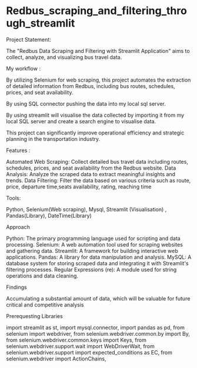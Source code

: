 # Redbus_scraping_and_filtering_through_streamlit

Project Statement:

The "Redbus Data Scraping and Filtering with Streamlit Application" aims to collect, analyze, and visualizing bus travel data.

My workflow :

By utilizing Selenium for web scraping, this project automates the extraction of detailed information from Redbus, including bus routes, schedules, prices, and seat availability.

By using SQL connector pushing the data into my local sql server.

By using streamlit will visualise the data collected by importing it from my local SQL server and create a search engine to visualise data.

This project can significantly improve operational efficiency and strategic planning in the transportation industry.

Features :

Automated Web Scraping: Collect detailed bus travel data including routes, schedules, prices, and seat availability from the Redbus website.
Data Analysis: Analyze the scraped data to extract meaningful insights and trends.
Data Filtering: Filter the data based on various criteria such as route, price, departure time,seats availability, rating, reaching time

Tools:

Python, Selenium(Web scraping), Mysql, Streamlit (Visualisation) , Pandas(Library), DateTime(Library)

Approach

Python: The primary programming language used for scripting and data processing.
Selenium: A web automation tool used for scraping websites and gathering data.
Streamlit: A framework for building interactive web applications.
Pandas: A library for data manipulation and analysis.
MySQL: A database system for storing scraped data and integrating it with Streamlit's filtering processes.
Regular Expressions (re): A module used for string operations and data cleaning.

Findings

Accumulating a substantial amount of data, which will be valuable for future critical and competitive analysis

Prerequesting Libraries

import streamlit as st,
import mysql.connector,
import pandas as pd,
from selenium import webdriver,
from selenium.webdriver.common.by import By,
from selenium.webdriver.common.keys import Keys,
from selenium.webdriver.support.wait import WebDriverWait,
from selenium.webdriver.support import expected_conditions as EC,
from selenium.webdriver import ActionChains,


